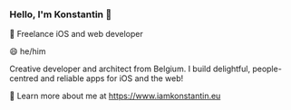### Hello, I'm Konstantin 👋

🔭 Freelance iOS and web developer

😄 he/him

Creative developer and architect from Belgium. I build delightful, people-centred and reliable apps for iOS and the web! 

🚀 Learn more about me at https://www.iamkonstantin.eu

<!--
**kkostov/kkostov** is a ✨ _special_ ✨ repository because its `README.md` (this file) appears on your GitHub profile.

Here are some ideas to get you started:


- 💬 You have a fun
- 📫 How to reach me: ...
- 
- ⚡ Fun fact: ...
-->
